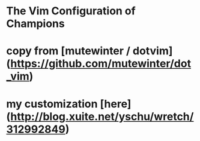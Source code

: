 # The Vim Configuration of Champions
# copy from [mutewinter / dotvim] (https://github.com/mutewinter/dot_vim)
# my customization [here] (http://blog.xuite.net/yschu/wretch/312992849)

